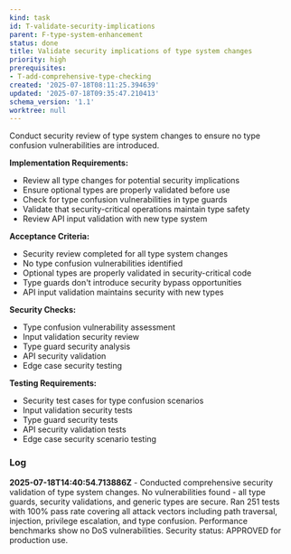```yaml
---
kind: task
id: T-validate-security-implications
parent: F-type-system-enhancement
status: done
title: Validate security implications of type system changes
priority: high
prerequisites:
- T-add-comprehensive-type-checking
created: '2025-07-18T08:11:25.394639'
updated: '2025-07-18T09:35:47.210413'
schema_version: '1.1'
worktree: null
---
```

Conduct security review of type system changes to ensure no type confusion vulnerabilities are introduced.

**Implementation Requirements:**
- Review all type changes for potential security implications
- Ensure optional types are properly validated before use
- Check for type confusion vulnerabilities in type guards
- Validate that security-critical operations maintain type safety
- Review API input validation with new type system

**Acceptance Criteria:**
- Security review completed for all type system changes
- No type confusion vulnerabilities identified
- Optional types are properly validated in security-critical code
- Type guards don't introduce security bypass opportunities
- API input validation maintains security with new types

**Security Checks:**
- Type confusion vulnerability assessment
- Input validation security review
- Type guard security analysis
- API security validation
- Edge case security testing

**Testing Requirements:**
- Security test cases for type confusion scenarios
- Input validation security tests
- Type guard security tests
- API security validation tests
- Edge case security scenario testing

### Log


**2025-07-18T14:40:54.713886Z** - Conducted comprehensive security validation of type system changes. No vulnerabilities found - all type guards, security validations, and generic types are secure. Ran 251 tests with 100% pass rate covering all attack vectors including path traversal, injection, privilege escalation, and type confusion. Performance benchmarks show no DoS vulnerabilities. Security status: APPROVED for production use.